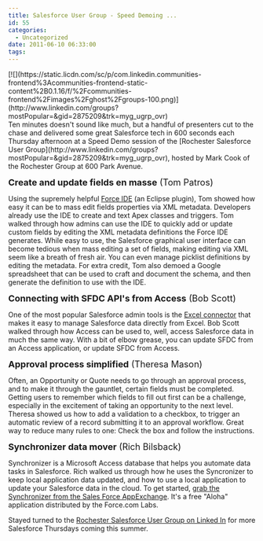 ```yaml
---
title: Salesforce User Group - Speed Demoing ...
id: 55
categories:
  - Uncategorized
date: 2011-06-10 06:33:00
tags:
---
```


<div class="separator" style="clear:both;text-align:left;">[![](https://static.licdn.com/sc/p/com.linkedin.communities-frontend%3Acommunities-frontend-static-content%2B0.1.16/f/%2Fcommunities-frontend%2Fimages%2Fghost%2Fgroups-100.png)](http://www.linkedin.com/groups?mostPopular=&amp;gid=2875209&amp;trk=myg_ugrp_ovr)</div>
Ten minutes doesn't sound like much, but a handful of presenters cut to the chase and delivered some great Salesforce tech in 600 seconds each Thursday afternoon at a Speed Demo session of the [Rochester Salesforce User Group](http://www.linkedin.com/groups?mostPopular=&amp;gid=2875209&amp;trk=myg_ugrp_ovr), hosted by Mark Cook of the Rochester Group at 600 Park Avenue.

<span style="font-size:large;">**Create and update fields en masse** (Tom Patros)</span>

Using the supremely helpful [Force IDE](http://wiki.developerforce.com/index.php/Force.com_IDE) (an Eclipse plugin), Tom showed how easy it can be to mass edit fields properties via XML metadata. Developers already use the IDE to create and text Apex classes and triggers. Tom walked through how admins can use the IDE to quickly add or update custom fields by editing the XML metadata definitions the Force IDE generates. While easy to use, the Salesforce graphical user interface can become tedious when mass editing a set of fields, making editing via XML seem like a breath of fresh air. You can even manage picklist definitions by editing the metadata. For extra credit, Tom also demoed a Google spreadsheet that can be used to craft and document the schema, and then generate the definition to use with the IDE.

<span style="font-size:large;">**Connecting with SFDC API's from Access** (Bob Scott)</span>

One of the most popular Salesforce admin tools is the [Excel connector](http://www.nimbleuser.com/blog.aspx?id=3712&amp;blogid=236&amp;terms=excel+connector) that makes it easy to manage Salesforce data directly from Excel. Bob Scott walked through how Access can be used to, well, access Salesforce data in much the same way. With a bit of elbow grease, you can update SFDC from an Access application, or update SFDC from Access.

<span style="font-size:large;">**Approval process simplified** (Theresa Mason)</span>

Often, an Opportunity or Quote needs to go through an approval process, and to make it through the gauntlet, certain fields must be completed. Getting users to remember which fields to fill out first can be a challenge, especially in the excitement of taking an opportunity to the next level. Theresa showed us how to add a validation to a checkbox, to trigger an automatic review of a record submitting it to an approval workflow. Great way to reduce many rules to one: Check the box and follow the instructions.

<span style="font-size:large;">**Synchronizer data mover** (Rich Bilsback)</span>

Synchronizer is a Microsoft Access database that helps you automate data tasks in Salesforce. Rich walked us through how he uses the Syncronizer to keep local application data updated, and how to use a local application to update your Salesforce data in the cloud. To get started, [grab the Synchronizer from the Sales Force AppExchange](http://appexchange.salesforce.com/listingDetail?listingId=a0N300000024ahkEAA). It's a free "Aloha" application distributed by the Force.com Labs.

Stayed turned to the [Rochester Salesforce User Group on Linked In](http://www.linkedin.com/groups?mostPopular=&amp;gid=2875209&amp;trk=myg_ugrp_ovr) for more Salesforce Thursdays coming this summer.